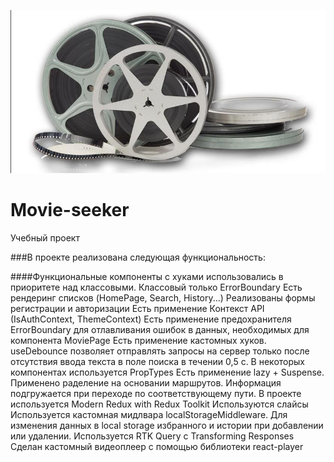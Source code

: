 ![Иллюстрация к проекту](https://github.com/AlekseiTeterin/movie-seeker-app/blob/master/src/images/imageForProject.jpg)
# Movie-seeker

Учебный проект

###В проекте реализована следующая функциональность:

####Функциональные компоненты c хуками использовались в приоритете над классовыми. Классовый только ErrorBoundary
Есть рендеринг списков (HomePage, Search, History...)
Реализованы формы регистрации и авторизации
Есть применение Контекст API (IsAuthContext, ThemeContext)
Есть применение предохранителя ErrorBoundary для отлавливания ошибок в данных, необходимых для компонента MoviePage
Есть применение кастомных хуков. useDebounce позволяет отправлять запросы на сервер только после отсутствия ввода текста в поле поиска в течении 0,5 с.
В некоторых компонентах используется PropTypes 
Есть применение lazy + Suspense. Применено раделение на основании маршрутов. Информация подгружается при переходе по соответствующему пути. 
В проекте используется Modern Redux with Redux Toolkit
Используются слайсы
Используется кастомная мидлвара localStorageMiddleware. Для изменения данных в local storage избранного и истории при добавлении или удалении. 
Используется RTK Query с Transforming Responses
Сделан кастомный видеоплеер с помощью библиотеки react-player
